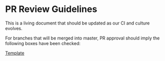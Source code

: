 # PR Review Guidelines
This is a living document that should be updated as our CI and culture evolves.

For branches that will be merged into master, PR approval should imply the following boxes have been checked:

[Template](/docs/pull_request_template.md)
